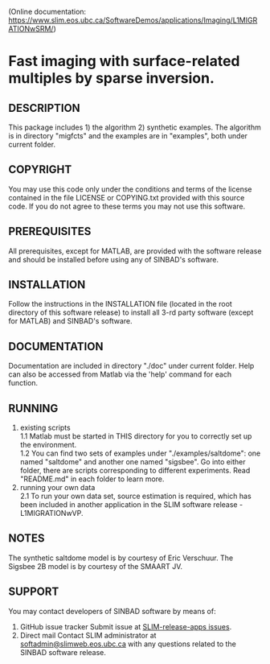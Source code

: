 (Online documentation: <https://www.slim.eos.ubc.ca/SoftwareDemos/applications/Imaging/L1MIGRATIONwSRM/>)
# Fast imaging with surface-related multiples by sparse inversion.
## DESCRIPTION
This package includes 1) the algorithm 2) synthetic examples. The
    algorithm is in directory "migfcts" and the examples are in "examples",
    both under current folder.
## COPYRIGHT
You may use this code only under the conditions and terms of the
    license contained in the file LICENSE or COPYING.txt provided with
    this source code. If you do not agree to these terms you may not
    use this software.
## PREREQUISITES
All prerequisites, except for MATLAB, are provided with the
    software release and should be installed before using any of
    SINBAD's software.
## INSTALLATION
Follow the instructions in the INSTALLATION file (located in the
    root directory of this software release) to install all 3-rd party
    software (except for MATLAB) and SINBAD's software.
## DOCUMENTATION
Documentation are included in directory "./doc" under current folder. 
    Help can also be accessed from Matlab via the 'help' command for 
    each function.
## RUNNING
1. existing scripts<br />
    1.1 Matlab must be started in THIS directory for you to correctly set
    up the environment.<br />
    1.2 You can find two sets of examples under "./examples/saltdome": one
    named "saltdome" and another one named "sigsbee". Go into either folder, 
    there are scripts corresponding to different experiments. Read 
    "README.md" in each folder to learn more.
2. running your own data<br />
	2.1 To run your own data set, source estimation is required, which has been included in another application in the SLIM software release - L1MIGRATIONwVP.
    
## NOTES
The synthetic saltdome model is by courtesy of Eric Verschuur. The Sigsbee 2B
    model is by courtesy of the SMAART JV.
    
## SUPPORT
You may contact developers of SINBAD software by means of:

1. GitHub issue tracker
      Submit issue at [SLIM-release-apps issues](https://github.com/SINBADconsortium/SLIM-release-apps/issues).
2. Direct mail
      Contact SLIM administrator at <softadmin@slimweb.eos.ubc.ca> with any
      questions related to the SINBAD software release.
